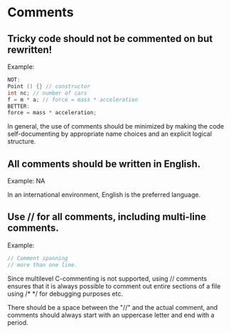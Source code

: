 
# Comments

## Tricky code should not be commented on but rewritten!

Example:
```cpp
NOT:
Point () {} // constructor
int nc; // number of cars
f = m * a; // force = mass * acceleration
BETTER:
force = mass * acceleration;
```

In general, the use of comments should be minimized by making the code self-documenting by appropriate name choices and an explicit logical structure.

## All comments should be written in English.

Example: NA

In an international environment, English is the preferred language.

## Use // for all comments, including multi-line comments.

Example:
```cpp
// Comment spanning
// more than one line.
```

Since multilevel C-commenting is not supported, using // comments ensures that it is always possible to comment out entire sections of a file using /\* \*/ for debugging purposes etc.

There should be a space between the "//" and the actual comment, and comments should always start with an uppercase letter and end with a period.
